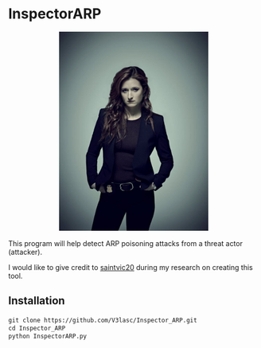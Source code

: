 <h1>InspectorARP</h1>

<div align='center'>
  <img width='300' src='Dom_DiPierro.jpg' alt='Dominique "Dom" DiPierro'>
</div>

<p>This program will help detect ARP poisoning attacks from a threat actor (attacker).</p>

I would like to give credit to <a href='https://github.com/saintvic20/ARP-SPOOF-DETECTOR'>saintvic20<a/> during my research on creating this tool.

<h2>Installation</h2>

```
git clone https://github.com/V3lasc/Inspector_ARP.git
cd Inspector_ARP
python InspectorARP.py
```
